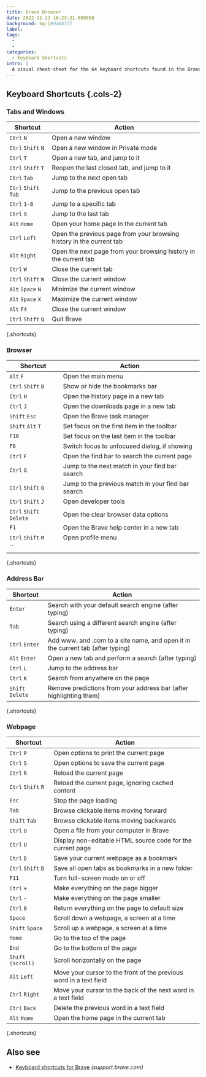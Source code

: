```yaml
---
title: Brave Browser
date: 2022-11-23 16:23:31.698868
background: bg-[#da6b37]
label:
tags:
  -
  -
categories:
  - Keyboard Shortcuts
intro: |
  A visual cheat-sheet for the 64 keyboard shortcuts found in the Brave browser
---
```


## Keyboard Shortcuts {.cols-2}

### Tabs and Windows

| Shortcut             | Action                                                               |
| -------------------- | -------------------------------------------------------------------- |
| `Ctrl` `N`           | Open a new window                                                    |
| `Ctrl` `Shift` `N`   | Open a new window in Private mode                                    |
| `Ctrl` `T`           | Open a new tab, and jump to it                                       |
| `Ctrl` `Shift` `T`   | Reopen the last closed tab, and jump to it                           |
| `Ctrl` `Tab`         | Jump to the next open tab                                            |
| `Ctrl` `Shift` `Tab` | Jump to the previous open tab                                        |
| `Ctrl` `1-8`         | Jump to a specific tab                                               |
| `Ctrl` `9`           | Jump to the last tab                                                 |
| `Alt` `Home`         | Open your home page in the current tab                               |
| `Ctrl` `Left`        | Open the previous page from your browsing history in the current tab |
| `Alt` `Right`        | Open the next page from your browsing history in the current tab     |
| `Ctrl` `W`           | Close the current tab                                                |
| `Ctrl` `Shift` `W`   | Close the current window                                             |
| `Alt` `Space` `N`    | Minimize the current window                                          |
| `Alt` `Space` `X`    | Maximize the current window                                          |
| `Alt` `F4`           | Close the current window                                             |
| `Ctrl` `Shift` `Q`   | Quit Brave                                                           |

{.shortcuts}

### Browser

| Shortcut                | Action                                             |
| ----------------------- | -------------------------------------------------- |
| `Alt` `F`               | Open the main menu                                 |
| `Ctrl` `Shift` `B`      | Show or hide the bookmarks bar                     |
| `Ctrl` `H`              | Open the history page in a new tab                 |
| `Ctrl` `J`              | Open the downloads page in a new tab               |
| `Shift` `Esc`           | Open the Brave task manager                        |
| `Shift` `Alt` `T`       | Set focus on the first item in the toolbar         |
| `F10`                   | Set focus on the last item in the toolbar          |
| `F6`                    | Switch focus to unfocused dialog, if showing       |
| `Ctrl` `F`              | Open the find bar to search the current page       |
| `Ctrl` `G`              | Jump to the next match in your find bar search     |
| `Ctrl` `Shift` `G`      | Jump to the previous match in your find bar search |
| `Ctrl` `Shift` `J`      | Open developer tools                               |
| `Ctrl` `Shift` `Delete` | Open the clear browser data options                |
| `F1`                    | Open the Brave help center in a new tab            |
| `Ctrl` `Shift` `M`      | Open profile menu                                  |
| ``                      |

{.shortcuts}

### Address Bar

| Shortcut         | Action                                                                          |
| ---------------- | ------------------------------------------------------------------------------- |
| `Enter`          | Search with your default search engine (after typing)                           |
| `Tab`            | Search using a different search engine (after typing)                           |
| `Ctrl` `Enter`   | Add www. and .com to a site name, and open it in the current tab (after typing) |
| `Alt` `Enter`    | Open a new tab and perform a search (after typing)                              |
| `Ctrl` `L`       | Jump to the address bar                                                         |
| `Ctrl` `K`       | Search from anywhere on the page                                                |
| `Shift` `Delete` | Remove predictions from your address bar (after highlighting them)              |

{.shortcuts}

### Webpage

| Shortcut           | Action                                                             |
| ------------------ | ------------------------------------------------------------------ |
| `Ctrl` `P`         | Open options to print the current page                             |
| `Ctrl` `S`         | Open options to save the current page                              |
| `Ctrl` `R`         | Reload the current page                                            |
| `Ctrl` `Shift` `R` | Reload the current page, ignoring cached content                   |
| `Esc`              | Stop the page loading                                              |
| `Tab`              | Browse clickable items moving forward                              |
| `Shift` `Tab`      | Browse clickable items moving backwards                            |
| `Ctrl` `O`         | Open a file from your computer in Brave                            |
| `Ctrl` `U`         | Display non-editable HTML source code for the current page         |
| `Ctrl` `D`         | Save your current webpage as a bookmark                            |
| `Ctrl` `Shift` `D` | Save all open tabs as bookmarks in a new folder                    |
| `F11`              | Turn full-screen mode on or off                                    |
| `Ctrl` `+`         | Make everything on the page bigger                                 |
| `Ctrl` `-`         | Make everything on the page smaller                                |
| `Ctrl` `0`         | Return everything on the page to default size                      |
| `Space`            | Scroll down a webpage, a screen at a time                          |
| `Shift` `Space`    | Scroll up a webpage, a screen at a time                            |
| `Home`             | Go to the top of the page                                          |
| `End`              | Go to the bottom of the page                                       |
| `Shift` `(scroll)` | Scroll horizontally on the page                                    |
| `Alt` `Left`       | Move your cursor to the front of the previous word in a text field |
| `Ctrl` `Right`     | Move your cursor to the back of the next word in a text field      |
| `Ctrl` `Back`      | Delete the previous word in a text field                           |
| `Alt` `Home`       | Open the home page in the current tab                              |

{.shortcuts}

## Also see

- [Keyboard shortcuts for Brave](https://support.brave.com/hc/en-us/articles/360032272171-What-keyboard-shortcuts-can-I-use-in-Brave-) _(support.brave.com)_
